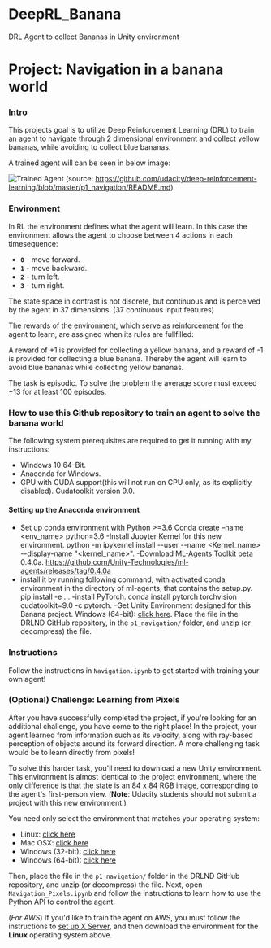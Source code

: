 # DeepRL_Banana
DRL Agent to collect Bananas in Unity environment


# Project: Navigation in a banana world

### Intro

[//]: # (Image References)

[image1]: https://user-images.githubusercontent.com/10624937/42135619-d90f2f28-7d12-11e8-8823-82b970a54d7e.gif "Trained Agent"


This projects goal is to utilize Deep Reinforcement Learning (DRL) to train an agent to navigate through 2 dimensional environment and collect yellow bananas, while avoiding to collect blue bananas.

A trained agent will can be seen in below image: 

![Trained Agent][image1]
(source: https://github.com/udacity/deep-reinforcement-learning/blob/master/p1_navigation/README.md)

### Environment
In RL the environment defines what the agent will learn. In this case the environment allows the agent to choose between 4 actions in each timesequence:

- **`0`** - move forward.
- **`1`** - move backward.
- **`2`** - turn left.
- **`3`** - turn right.

The state space in contrast is not discrete, but continuous and is perceived by the agent in 37 dimensions. (37 continuous input features)

The rewards of the environment, which serve as reinforcement for the agent to learn, are assigned when its rules are fullfilled:

A reward of +1 is provided for collecting a yellow banana, and a reward of -1 is provided for collecting a blue banana.  Thereby the agent will learn to avoid blue bananas while collecting yellow bananas.

The task is episodic. To solve the problem the average score must exceed +13 for at least 100 episodes.

### How to use this Github repository to train an agent to solve the banana world

The following system prerequisites are required to get it running with my instructions:

- Windows 10 64-Bit.
- Anaconda for Windows.
- GPU with CUDA support(this will not run on CPU only, as its explicitly disabled).
    Cudatoolkit version 9.0.

#### Setting up the Anaconda environment

- Set up conda environment with Python >=3.6
	Conda create –name <env_name> python=3.6
-Install Jupyter Kernel for this new environment.
    python -m ipykernel install --user --name <Kernel_name> --display-name "<kernel_name>".
-Download ML-Agents Toolkit beta 0.4.0a.
    https://github.com/Unity-Technologies/ml-agents/releases/tag/0.4.0a
- install it by running following command, with activated conda environment in the directory of ml-agents, that contains the setup.py.
    pip install -e . .
-install PyTorch.
    conda install pytorch torchvision cudatoolkit=9.0 -c pytorch.
-Get Unity Environment designed for this Banana project.
    Windows (64-bit): [click here](https://s3-us-west-1.amazonaws.com/udacity-drlnd/P1/Banana/Banana_Windows_x86_64.zip).
    Place the file in the DRLND GitHub repository, in the `p1_navigation/` folder, and unzip (or decompress) the file. 

### Instructions

Follow the instructions in `Navigation.ipynb` to get started with training your own agent!  

### (Optional) Challenge: Learning from Pixels

After you have successfully completed the project, if you're looking for an additional challenge, you have come to the right place!  In the project, your agent learned from information such as its velocity, along with ray-based perception of objects around its forward direction.  A more challenging task would be to learn directly from pixels!

To solve this harder task, you'll need to download a new Unity environment.  This environment is almost identical to the project environment, where the only difference is that the state is an 84 x 84 RGB image, corresponding to the agent's first-person view.  (**Note**: Udacity students should not submit a project with this new environment.)

You need only select the environment that matches your operating system:
- Linux: [click here](https://s3-us-west-1.amazonaws.com/udacity-drlnd/P1/Banana/VisualBanana_Linux.zip)
- Mac OSX: [click here](https://s3-us-west-1.amazonaws.com/udacity-drlnd/P1/Banana/VisualBanana.app.zip)
- Windows (32-bit): [click here](https://s3-us-west-1.amazonaws.com/udacity-drlnd/P1/Banana/VisualBanana_Windows_x86.zip)
- Windows (64-bit): [click here](https://s3-us-west-1.amazonaws.com/udacity-drlnd/P1/Banana/VisualBanana_Windows_x86_64.zip)

Then, place the file in the `p1_navigation/` folder in the DRLND GitHub repository, and unzip (or decompress) the file.  Next, open `Navigation_Pixels.ipynb` and follow the instructions to learn how to use the Python API to control the agent.

(_For AWS_) If you'd like to train the agent on AWS, you must follow the instructions to [set up X Server](https://github.com/Unity-Technologies/ml-agents/blob/master/docs/Training-on-Amazon-Web-Service.md), and then download the environment for the **Linux** operating system above.
